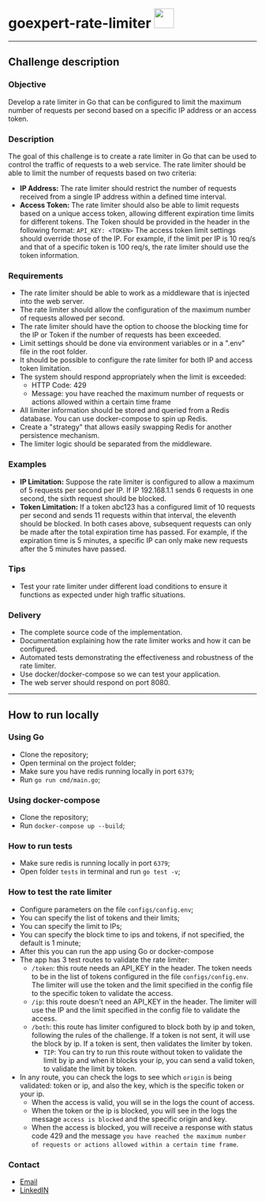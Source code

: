 # goexpert-rate-limiter <img src="https://www.svgrepo.com/show/353830/gopher.svg" width="40" height="40">

------
## Challenge description
### Objective
Develop a rate limiter in Go that can be configured to limit the maximum number of requests per second based on a specific IP address or an access token.

### Description
The goal of this challenge is to create a rate limiter in Go that can be used to control the traffic of requests to a web service. The rate limiter should be able to limit the number of requests based on two criteria:

- **IP Address:** The rate limiter should restrict the number of requests received from a single IP address within a defined time interval.
- **Access Token:** The rate limiter should also be able to limit requests based on a unique access token, allowing different expiration time limits for different tokens. The Token should be provided in the header in the following format:
  `API_KEY: <TOKEN>`
  The access token limit settings should override those of the IP. For example, if the limit per IP is 10 req/s and that of a specific token is 100 req/s, the rate limiter should use the token information.

### Requirements
- The rate limiter should be able to work as a middleware that is injected into the web server.
- The rate limiter should allow the configuration of the maximum number of requests allowed per second.
- The rate limiter should have the option to choose the blocking time for the IP or Token if the number of requests has been exceeded.
- Limit settings should be done via environment variables or in a ".env" file in the root folder.
- It should be possible to configure the rate limiter for both IP and access token limitation.
- The system should respond appropriately when the limit is exceeded:
    - HTTP Code: 429
    - Message: you have reached the maximum number of requests or actions allowed within a certain time frame
- All limiter information should be stored and queried from a Redis database. You can use docker-compose to spin up Redis.
- Create a "strategy" that allows easily swapping Redis for another persistence mechanism.
- The limiter logic should be separated from the middleware.

### Examples
- **IP Limitation:** Suppose the rate limiter is configured to allow a maximum of 5 requests per second per IP. If IP 192.168.1.1 sends 6 requests in one second, the sixth request should be blocked.
- **Token Limitation:** If a token abc123 has a configured limit of 10 requests per second and sends 11 requests within that interval, the eleventh should be blocked.
  In both cases above, subsequent requests can only be made after the total expiration time has passed. For example, if the expiration time is 5 minutes, a specific IP can only make new requests after the 5 minutes have passed.

### Tips
- Test your rate limiter under different load conditions to ensure it functions as expected under high traffic situations.

### Delivery
- The complete source code of the implementation.
- Documentation explaining how the rate limiter works and how it can be configured.
- Automated tests demonstrating the effectiveness and robustness of the rate limiter.
- Use docker/docker-compose so we can test your application.
- The web server should respond on port 8080.

------ 
## How to run locally

### Using Go
- Clone the repository;
- Open terminal on the project folder;
- Make sure you have redis running locally in port `6379`;
- Run `go run cmd/main.go`;

### Using docker-compose
- Clone the repository;
- Run `docker-compose up --build`;

### How to run tests
- Make sure redis is running locally in port `6379`;
- Open folder `tests` in terminal and run `go test -v`;

### How to test the rate limiter
- Configure parameters on the file `configs/config.env`;
- You can specify the list of tokens and their limits;
- You can specify the limit to IPs;
- You can specify the block time to ips and tokens, if not specified, the default is 1 minute;
- After this you can run the app using Go or docker-compose
- The app has 3 test routes to validate the rate limiter:
  - `/token`: this route needs an API_KEY in the header. 
The token needs to be in the list of tokens configured in the file `configs/config.env`.
The limiter will use the token and the limit specified in the config file to the specific token to validate the access.
  - `/ip`: this route doesn't need an API_KEY in the header. The limiter will use the IP and the limit specified
in the config file to validate the access.
  - `/both`: this route has limiter configured to block both by ip and token, following the rules of the challenge.
If a token is not sent, it will use the block by ip. If a token is sent, then validates the limiter by token.
    - `TIP`:  You can try to run this route without token to validate the limit by ip and when it blocks your ip, you can send a valid
    token, to validate the limit by token.
- In any route, you can check the logs to see which `origin` is being validated: token or ip, 
and also the key, which is the specific token or your ip.
  - When the access is valid, you will se in the logs the count of access.
  - When the token or the ip is blocked, you will see in the logs the message `access is blocked` and the specific origin and key.
  - When the access is blocked, you will receive a response with status code 429 and the message 
`you have reached the maximum number of requests or actions allowed within a certain time frame`.

### Contact
- [Email](mailto:mateusmatinato@gmail.com)
- [LinkedIN](https://linkedin.com/in/mateusmatinato)
